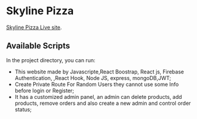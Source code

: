 # Skyline Pizza

 [Skyline Pizza Live site](https://skyline-pizza.web.app/).

## Available Scripts

In the project directory, you can run:

* This website made by Javascripte,React Boostrap, React js, Firebase Authentication, ,React Hook, Node JS, express, mongoDB,JWT;
* Create Private Route For Random Users they cannot use some Info before login or Register;
* It has a customized admin panel, an admin can delete products, add products, remove orders and also create a new admin and control order status;